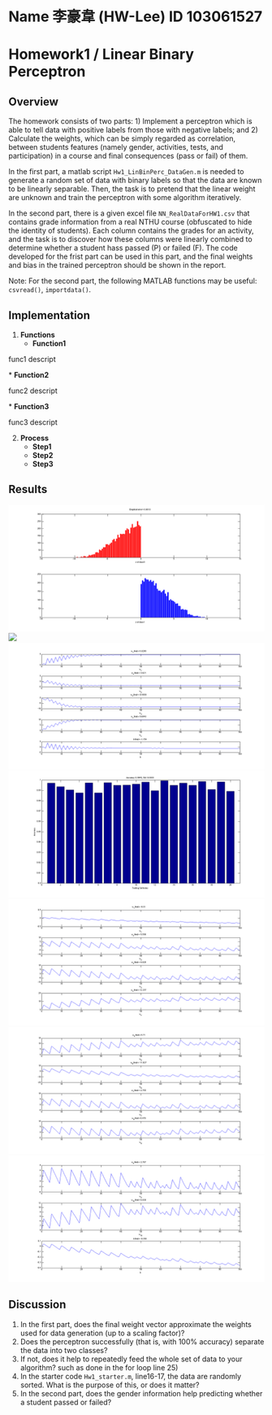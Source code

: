 # Name 李豪韋 (HW-Lee) ID 103061527

# Homework1 / Linear Binary Perceptron

## Overview
<p>The homework consists of two parts: 1) Implement a perceptron which is able to tell data with positive labels from those with negative labels; and 2) Calculate the weights, which can be simply regarded as correlation, between students features (namely gender, activities, tests, and participation) in a course and final consequences (pass or fail) of them.</p>
<p>In the first part, a matlab script <code>Hw1_LinBinPerc_DataGen.m</code> is needed to generate a random set of data with binary labels so that the data are known to be linearly separable. Then, the task is to pretend that the linear weight are unknown and train the perceptron with some algorithm iteratively.</p>
<p>In the second part, there is a given excel file <code>NN_RealDataForHW1.csv</code> that contains grade information from a real NTHU course (obfuscated to hide the identity of students). Each column contains the grades for an activity, and the task is to discover how these columns were linearly combined to determine whether a student hass passed (P) or failed (F). The code developed for the frist part can be used in this part, and the final weights and bias in the trained perceptron should be shown in the report.</p>
<p>Note: For the second part, the following MATLAB functions may be useful: <code>csvread()</code>, <code>importdata()</code>.</p>


## Implementation
1. <b>Functions</b>
	* <b>Function1</b>
<p>func1 descript</p>
	* <b>Function2</b>
<p>func2 descript</p> 
	* <b>Function3</b>
<p>func3 descript</p>

2. <b>Process</b>
	* <b>Step1</b>
	* <b>Step2</b>
	* <b>Step3</b>

## Results
[<img src="https://raw.githubusercontent.com/HW-Lee/2015-NN-Homeworks/master/HW01/res/part1_distributionDiag.png"/>]()
[<img src="http://icons.iconarchive.com/icons/mazenl77/I-like-buttons-3a/512/Cute-Ball-Go-icon.png"/>]()
![](./res/part1_parametrogram_init0.png)
![](./res/part1_performance.png)
![](./res/part2_parametrogram1_init0.png)
![](./res/part2_parametrogram2_init0.png)
![](./res/part2_parametrogram3_init0.png)

## Discussion
1. In the first part, does the final weight vector approximate the weights used for data generation (up to a scaling factor)?
2. Does the perceptron successfully (that is, with 100% accuracy) separate the data into two classes?
3. If not, does it help to repeatedly feed the whole set of data to your algorithm? such as done in the for loop line 25)
4. In the starter code <code>Hw1_starter.m</code>, line16-17, the data are randomly sorted. What is the purpose of this, or does it matter?
5. In the second part, does the gender information help predicting whether a student passed or failed?
